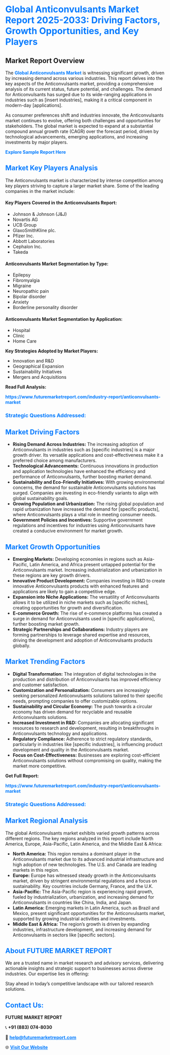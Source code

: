 <h1 style="color: #007BFF;">Global Anticonvulsants Market Report 2025-2033: Driving Factors, Growth Opportunities, and Key Players</h1>

<section id="overview">
<h2>Market Report Overview</h2>
<p>The <a href="https://www.futuremarketreport.com/industry-report/anticonvulsants-market" style="color: #007BFF; text-decoration: none;"><strong>Global Anticonvulsants Market</strong></a> is witnessing significant growth, driven by increasing demand across various industries. This report delves into the key aspects of the Anticonvulsants market, providing a comprehensive analysis of its current status, future potential, and challenges. The demand for Anticonvulsants has surged due to its wide-ranging applications in industries such as [insert industries], making it a critical component in modern-day [applications].</p>
<p>As consumer preferences shift and industries innovate, the Anticonvulsants market continues to evolve, offering both challenges and opportunities for stakeholders. The global market is expected to expand at a substantial compound annual growth rate (CAGR) over the forecast period, driven by technological advancements, emerging applications, and increasing investments by major players.</p>
</section>

<section id="overview">
<p><a href="https://www.futuremarketreport.com/request-sample/reportId=62408" style="color: #007BFF; text-decoration: none;"><strong>Explore Sample Report Here</strong></a></p>
</section>

<section id="key-players">
<h2 style="color: #007BFF;">Market Key Players Analysis</h2>
<p>The Anticonvulsants market is characterized by intense competition among key players striving to capture a larger market share. Some of the leading companies in the market include:</p>
<h4>Key Players Covered in the Anticonvulsants Report:</h4>
<ul><li>Johnson &amp; Johnson (J&amp;J)</li><li>Novartis AG</li><li>UCB Group</li><li>GlaxoSmithKline plc.</li><li>Pfizer Inc.</li><li>Abbott Laboratories</li><li>Cephalon Inc.</li><li>Takeda</li></ul>
<h4>Anticonvulsants Market Segmentation by Type:</h4>
<ul><li>Epilepsy</li><li>Fibromyalgia</li><li>Migraine</li><li>Neuropathic pain</li><li>Bipolar disorder</li><li>Anxiety</li><li>Borderline personality disorder</li></ul>

<h4>Anticonvulsants Market Segmentation by Application:</h4>
<ul><li>Hospital</li><li>Clinic</li><li>Home Care</li></ul>
<p><strong>Key Strategies Adopted by Market Players:</strong></p>
<ul>
<li>Innovation and R&D</li>
<li>Geographical Expansion</li>
<li>Sustainability Initiatives</li>
<li>Mergers and Acquisitions</li>
</ul>
</section>

<section>
<p><strong>Read Full Analysis: </strong></p><a href="https://www.futuremarketreport.com/industry-report/anticonvulsants-market" style="color: #007BFF; text-decoration: none;"><strong>https://www.futuremarketreport.com/industry-report/anticonvulsants-market</strong></a>
<h3 style="color: #007BFF;">Strategic Questions Addressed:</h3>
</section>

<section id="driving-factors">
<h2 style="color: #007BFF;">Market Driving Factors</h2>
<ul>
<li><strong>Rising Demand Across Industries:</strong> The increasing adoption of Anticonvulsants in industries such as [specific industries] is a major growth driver. Its versatile applications and cost-effectiveness make it a preferred choice among manufacturers.</li>
<li><strong>Technological Advancements:</strong> Continuous innovations in production and application technologies have enhanced the efficiency and performance of Anticonvulsants, further boosting market demand.</li>
<li><strong>Sustainability and Eco-Friendly Initiatives:</strong> With growing environmental concerns, the demand for sustainable Anticonvulsants solutions has surged. Companies are investing in eco-friendly variants to align with global sustainability goals.</li>
<li><strong>Growing Population and Urbanization:</strong> The rising global population and rapid urbanization have increased the demand for [specific products], where Anticonvulsants plays a vital role in meeting consumer needs.</li>
<li><strong>Government Policies and Incentives:</strong> Supportive government regulations and incentives for industries using Anticonvulsants have created a conducive environment for market growth.</li>
</ul>
</section>

<section id="growth-opportunities">
<h2 style="color: #007BFF;">Market Growth Opportunities</h2>
<ul>
<li><strong>Emerging Markets:</strong> Developing economies in regions such as Asia-Pacific, Latin America, and Africa present untapped potential for the Anticonvulsants market. Increasing industrialization and urbanization in these regions are key growth drivers.</li>
<li><strong>Innovative Product Development:</strong> Companies investing in R&D to create innovative Anticonvulsants products with enhanced features and applications are likely to gain a competitive edge.</li>
<li><strong>Expansion into Niche Applications:</strong> The versatility of Anticonvulsants allows it to be utilized in niche markets such as [specific niches], creating opportunities for growth and diversification.</li>
<li><strong>E-commerce Growth:</strong> The rise of e-commerce platforms has created a surge in demand for Anticonvulsants used in [specific applications], further boosting market growth.</li>
<li><strong>Strategic Partnerships and Collaborations:</strong> Industry players are forming partnerships to leverage shared expertise and resources, driving the development and adoption of Anticonvulsants products globally.</li>
</ul>
</section>

<section id="trending-factors">
<h2 style="color: #007BFF;">Market Trending Factors</h2>
<ul>
<li><strong>Digital Transformation:</strong> The integration of digital technologies in the production and distribution of Anticonvulsants has improved efficiency and customer satisfaction.</li>
<li><strong>Customization and Personalization:</strong> Consumers are increasingly seeking personalized Anticonvulsants solutions tailored to their specific needs, prompting companies to offer customizable options.</li>
<li><strong>Sustainability and Circular Economy:</strong> The push towards a circular economy has driven demand for recyclable and reusable Anticonvulsants solutions.</li>
<li><strong>Increased Investment in R&D:</strong> Companies are allocating significant resources to research and development, resulting in breakthroughs in Anticonvulsants technology and applications.</li>
<li><strong>Regulatory Compliance:</strong> Adherence to strict regulatory standards, particularly in industries like [specific industries], is influencing product development and quality in the Anticonvulsants market.</li>
<li><strong>Focus on Cost-Effectiveness:</strong> Businesses are exploring cost-efficient Anticonvulsants solutions without compromising on quality, making the market more competitive.</li>
</ul>
</section>

<section>
<p><strong>Get Full Report: </strong></p><a href="https://www.futuremarketreport.com/industry-report/anticonvulsants-market" style="color: #007BFF; text-decoration: none;"><strong>https://www.futuremarketreport.com/industry-report/anticonvulsants-market</strong></a>
<h3 style="color: #007BFF;">Strategic Questions Addressed:</h3>
</section>


<section id="regional-analysis">
<h2 style="color: #007BFF;">Market Regional Analysis</h2>
<p>The global Anticonvulsants market exhibits varied growth patterns across different regions. The key regions analyzed in this report include North America, Europe, Asia-Pacific, Latin America, and the Middle East & Africa:</p>
<ul>
<li><strong>North America:</strong> This region remains a dominant player in the Anticonvulsants market due to its advanced industrial infrastructure and high adoption of new technologies. The U.S. and Canada are leading markets in this region.</li>
<li><strong>Europe:</strong> Europe has witnessed steady growth in the Anticonvulsants market, driven by stringent environmental regulations and a focus on sustainability. Key countries include Germany, France, and the U.K.</li>
<li><strong>Asia-Pacific:</strong> The Asia-Pacific region is experiencing rapid growth, fueled by industrialization, urbanization, and increasing demand for Anticonvulsants in countries like China, India, and Japan.</li>
<li><strong>Latin America:</strong> Emerging markets in Latin America, such as Brazil and Mexico, present significant opportunities for the Anticonvulsants market, supported by growing industrial activities and investments.</li>
<li><strong>Middle East & Africa:</strong> The region’s growth is driven by expanding industries, infrastructure development, and increasing demand for Anticonvulsants in sectors like [specific sectors].</li>
</ul>
</section>

<footer>
<h2 style="color: #007BFF;">About FUTURE MARKET REPORT</h2>
<p>We are a trusted name in market research and advisory services, delivering actionable insights and strategic support to businesses across diverse industries. Our expertise lies in offering:</p>

<p>Stay ahead in today’s competitive landscape with our tailored research solutions.</p>

<h2 style="color: #007BFF;">Contact Us:</h2>
<p><strong>FUTURE MARKET REPORT</strong></p>
<p>📞 <strong>+91 (883) 074-8030</strong></p>
<p>📧 <strong><a href="mailto:help@futuremarketreport.com" style="color: #007BFF;">help@futuremarketreport.com</a></strong></p>
<p>🌐 <strong><a href="https://www.futuremarketreport.com/" style="color: #007BFF;">Visit Our Website</a></strong></p>
</footer>